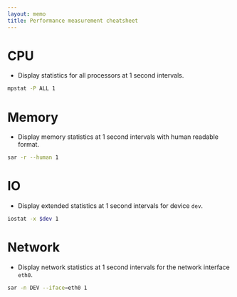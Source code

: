 ```yaml
---
layout: memo
title: Performance measurement cheatsheet
---
```


# CPU
- Display statistics for all processors at 1 second intervals.
```sh
mpstat -P ALL 1
```

# Memory
- Display memory statistics at 1 second intervals with human readable format.
```sh
sar -r --human 1
```

# IO
- Display extended statistics at 1 second intervals for device `dev`.
```sh
iostat -x $dev 1
```

# Network
- Display network statistics at 1 second intervals for the network interface `eth0`.
```sh
sar -n DEV --iface=eth0 1
```
